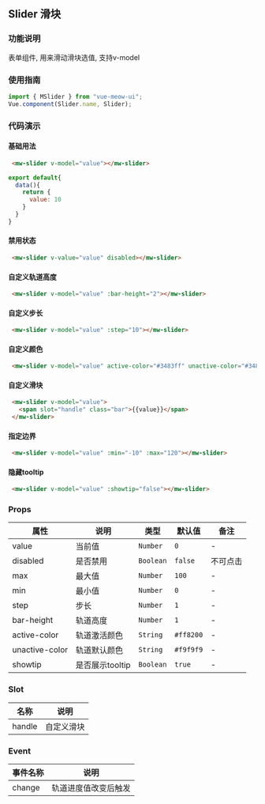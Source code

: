 
## Slider 滑块
### 功能说明
表单组件, 用来滑动滑块选值, 支持v-model
### 使用指南
``` js
import { MSlider } from "vue-meow-ui";
Vue.component(Slider.name, Slider);
```
### 代码演示
#### 基础用法
```html
 <mw-slider v-model="value"></mw-slider>
```
```js
export default{
  data(){
    return {
      value: 10
    }
  }
}
```
#### 禁用状态
```html
 <mw-slider v-value="value" disabled></mw-slider>
```
#### 自定义轨道高度
```html
 <mw-slider v-model="value" :bar-height="2"></mw-slider>
```
#### 自定义步长
```html
 <mw-slider v-model="value" :step="10"></mw-slider>
```
#### 自定义颜色
```html
 <mw-slider v-model="value" active-color="#3483ff" unactive-color="#3483ff"></mw-slider>
```
#### 自定义滑块
```html
 <mw-slider v-model="value">
   <span slot="handle" class="bar">{{value}}</span>
 </mw-slider>
```
#### 指定边界
```html
 <mw-slider v-model="value" :min="-10" :max="120"></mw-slider>
```
#### 隐藏tooltip
```html
 <mw-slider v-model="value" :showtip="false"></mw-slider>
```
### Props
| 属性 | 说明 | 类型 | 默认值 | 备注 |
|------|------|------|------|------|
| value | 当前值 | `Number` | `0` | - |
| disabled | 是否禁用 | `Boolean` | `false` | 不可点击 |
| max | 最大值 | `Number` | `100` | - |
| min | 最小值 | `Number` | `0` | - |
| step | 步长 | `Number` | `1` | - |
| bar-height | 轨道高度 | `Number` | `1` | - |
| active-color | 轨道激活颜色 | `String` | `#ff8200` | - |
| unactive-color | 轨道默认颜色 | `String` | `#f9f9f9` | - |
| showtip | 是否展示tooltip | `Boolean` | `true` | - |

### Slot
| 名称 | 说明 |
|------|------|
| handle | 自定义滑块 |

### Event
| 事件名称 | 说明 |
|------|------|
| change | 轨道进度值改变后触发 |

